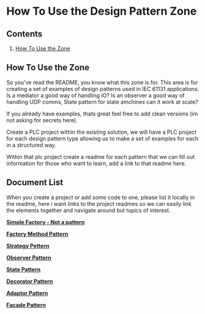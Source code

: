 # How To Use the Design Pattern Zone

## Contents

1. [How To Use the Zone](#how-to-use-the-zone)

## How To Use the Zone

So you've read the README, you know what this zone is for. This area is for creating a set of examples of design patterns used in IEC 61131 applications. Is a mediator a good way of handling IO? Is an observer a good way of handling UDP comms, State pattern for state amchines can it work at scale?

If you already have examples, thats great feel free to add clean versions (im not asking for secrets here).

Create a PLC project within the existing solution, we will have a PLC project for each design pattern type allowing us to make a set of examples for each in a structured way.

Within that plc project create a readme for each pattern that we can fill out information for those who want to learn, add a link to that readme here.

## Document List

When you create a project or add some code to one, please list it locally in the readme, here i want links to the project readmes so we can easily link the elements together and navigate around but topics of interest.

**[Simple Factory - Not a pattern](./Src/Src/Simple_Factory_Pattern/Factory_README.md)**

**[Factory Method Pattern](./Src/Src/Factory_Method_Pattern/Factory_Method_README.md)**

**[Strategy Pettern](./Src/Src/Strategy_Pattern/Strategy_Pattern_README.md)**

**[Observer Pattern](./Src/Src/Observer_Pattern/Observer_Pattern_README.md)**

**[State Pattern](./Src/Src/State_Pattern/State_Pattern_README.mc)**

**[Decorator Pattern](./Src/Src/Decorator_Pattern/Decorator_Pattern_README.md)**

**[Adaptor Pattern](./Src//Src/Adaptor_Pattern/Adaptor_Pattern_README.md)**

**[Facade Pattern](./Src/Src/Facade_Pattern/Facade_Pattern_README.md)**